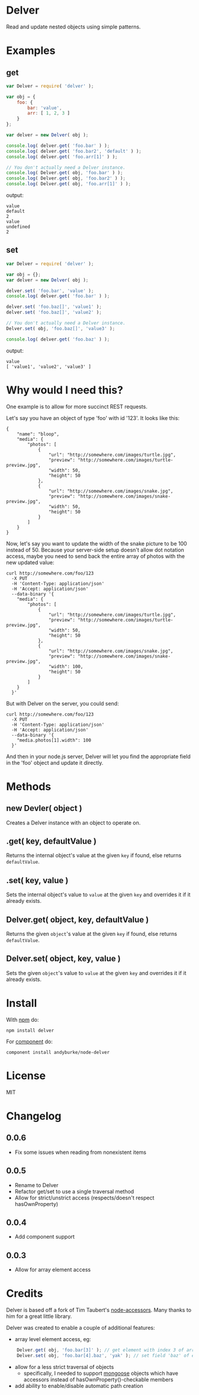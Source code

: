 # Delver

Read and update nested objects using simple patterns.

# Examples

## get

```javascript
var Delver = require( 'delver' );

var obj = {
    foo: {
        bar: 'value',
        arr: [ 1, 2, 3 ]
    }
};

var delver = new Delver( obj );

console.log( delver.get( 'foo.bar' ) );
console.log( delver.get( 'foo.bar2', 'default' ) );
console.log( delver.get( 'foo.arr[1]' ) );

// You don't actually need a Delver instance.
console.log( Delver.get( obj, 'foo.bar' ) );
console.log( Delver.get( obj, 'foo.bar2' ) );
console.log( Delver.get( obj, 'foo.arr[1]' ) );
```

output:

```
value
default
2
value
undefined
2
```

## set

```javascript
var Delver = require( 'delver' );

var obj = {};
var delver = new Delver( obj );

delver.set( 'foo.bar', 'value' );
console.log( delver.get( 'foo.bar' ) );

delver.set( 'foo.baz[]', 'value1' );
delver.set( 'foo.baz[]', 'value2' );

// You don't actually need a Delver instance.
Delver.set( obj, 'foo.baz[]', 'value3' );

console.log( delver.get( 'foo.baz' ) );
```

output:

```
value
[ 'value1', 'value2', 'value3' ]
```

# Why would I need this?

One example is to allow for more succinct REST requests.

Let's say you have an object of type 'foo' with id '123'. It looks like this:

```
{
    "name": "bloop",
    "media": {
        "photos": [
            {
                "url": "http://somewhere.com/images/turtle.jpg",
                "preview": "http://somewhere.com/images/turtle-preview.jpg",
                "width": 50,
                "height": 50
            },
            {
                "url": "http://somewhere.com/images/snake.jpg",
                "preview": "http://somewhere.com/images/snake-preview.jpg",
                "width": 50,
                "height": 50
            }
        ]
    }
}
```

Now, let's say you want to update the width of the snake picture to be 100 instead of 50.
Because your server-side setup doesn't allow dot notation access, maybe you need to send
back the entire array of photos with the new updated value:

```
curl http://somewhere.com/foo/123
  -X PUT
  -H 'Content-Type: application/json'
  -H 'Accept: application/json'
  --data-binary '{
    "media": {
        "photos": [
            {
                "url": "http://somewhere.com/images/turtle.jpg",
                "preview": "http://somewhere.com/images/turtle-preview.jpg",
                "width": 50,
                "height": 50
            },
            {
                "url": "http://somewhere.com/images/snake.jpg",
                "preview": "http://somewhere.com/images/snake-preview.jpg",
                "width": 100,
                "height": 50
            }
        ]
    }
  }'
```

But with Delver on the server, you could send:

```
curl http://somewhere.com/foo/123
  -X PUT
  -H 'Content-Type: application/json'
  -H 'Accept: application/json'
  --data-binary '{
    "media.photos[1].width": 100
  }'
```

And then in your node.js server, Delver will let you find the appropriate field in
the 'foo' object and update it directly.

# Methods

new Devler( object )
-----------------

Creates a Delver instance with an object to operate on.

.get( key, defaultValue )
-----------------------

Returns the internal object's value at the given `key` if found, else returns `defaultValue`.

.set( key, value )
----------------

Sets the internal object's value to `value` at the given `key` and overrides it if it already exists.

Delver.get( object, key, defaultValue )
----------------------------------------

Returns the given `object`'s value at the given `key` if found, else returns `defaultValue`.

Delver.set( object, key, value )
---------------------------------

Sets the given `object`'s value to `value` at the given `key` and overrides it if it already exists.

# Install

With [npm](https://npmjs.org) do:

```
npm install delver
```

For [component](http://component.io) do:

```
component install andyburke/node-delver
```

# License

MIT

# Changelog

0.0.6
-----
* Fix some issues when reading from nonexistent items

0.0.5
-----
* Rename to Delver
* Refactor get/set to use a single traversal method
* Allow for strict/unstrict access (respects/doesn't respect hasOwnProperty)

0.0.4
-----
* Add component support

0.0.3
-----
* Allow for array element access

# Credits

Delver is based off a fork of Tim Taubert's [node-accessors](https://github.com/ttaubert/node-accessors). Many
thanks to him for a great little library.

Delver was created to enable a couple of additional features:
  * array level element access, eg:
  
  ```javascript
      Delver.get( obj, 'foo.bar[3]' ); // get element with index 3 of array 'bar'
      Delver.set( obj, 'foo.bar[4].baz', 'yak' ); // set field 'baz' of element with index 4 of array 'bar'
  ```
  
  * allow for a less strict traversal of objects
    * specifically, I needed to support [mongoose](http://mongoosejs.com/) objects which have accessors instead of hasOwnProperty()-checkable members
  * add ability to enable/disable automatic path creation
